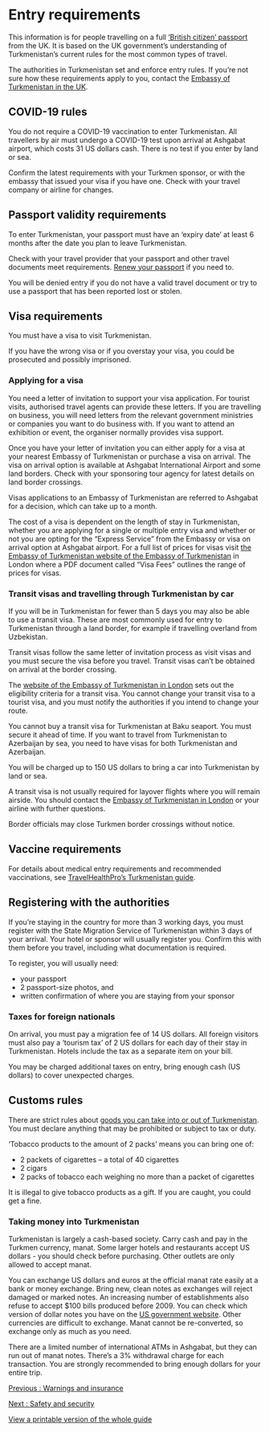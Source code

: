 # Entry requirements

This information is for people travelling on a full [‘British citizen’ passport](https://www.gov.uk/types-of-british-nationality) from the UK. It is based on the UK government’s understanding of Turkmenistan’s current rules for the most common types of travel.

The authorities in Turkmenistan set and enforce entry rules. If you’re not sure how these requirements apply to you, contact the [Embassy of Turkmenistan in the UK](https://uk.tmembassy.gov.tm/en).

## COVID-19 rules

You do not require a COVID-19 vaccination to enter Turkmenistan. All travellers by air must undergo a COVID-19 test upon arrival at Ashgabat airport, which costs 31 US dollars cash. There is no test if you enter by land or sea.

Confirm the latest requirements with your Turkmen sponsor, or with the embassy that issued your visa if you have one. Check with your travel company or airline for changes.

## Passport validity requirements

To enter Turkmenistan, your passport must have an ‘expiry date’ at least 6 months after the date you plan to leave Turkmenistan.

Check with your travel provider that your passport and other travel documents meet requirements. [Renew your passport](https://www.gov.uk/renew-adult-passport/renew) if you need to.

You will be denied entry if you do not have a valid travel document or try to use a passport that has been reported lost or stolen.

## Visa requirements

You must have a visa to visit Turkmenistan.

If you have the wrong visa or if you overstay your visa, you could be prosecuted and possibly imprisoned.

### Applying for a visa

You need a letter of invitation to support your visa application. For tourist visits, authorised travel agents can provide these letters. If you are travelling on business, you will need letters from the relevant government ministries or companies you want to do business with. If you want to attend an exhibition or event, the organiser normally provides visa support.

Once you have your letter of invitation you can either apply for a visa at your nearest Embassy of Turkmenistan or purchase a visa on arrival. The visa on arrival option is available at Ashgabat International Airport and some land borders. Check with your sponsoring tour agency for latest details on land border crossings.

Visas applications to an Embassy of Turkmenistan are referred to Ashgabat for a decision, which can take up to a month.

The cost of a visa is dependent on the length of stay in Turkmenistan, whether you are applying for a single or multiple entry visa and whether or not you are opting for the “Express Service” from the Embassy or visa on arrival option at Ashgabat airport. For a full list of prices for visas visit [the Embassy of Turkmenistan website of the Embassy of Turkmenistan](https://uk.tmembassy.gov.tm/en/consular-services/visa-info) in London where a PDF document called “Visa Fees” outlines the range of prices for visas.

### Transit visas and travelling through Turkmenistan by car

If you will be in Turkmenistan for fewer than 5 days you may also be able to use a transit visa. These are most commonly used for entry to Turkmenistan through a land border, for example if travelling overland from Uzbekistan.

Transit visas follow the same letter of invitation process as visit visas and you must secure the visa before you travel. Transit visas can’t be obtained on arrival at the border crossing.

The [website of the Embassy of Turkmenistan in London](https://uk.tmembassy.gov.tm/en/consular-services/visa-info) sets out the eligibility criteria for a transit visa. You cannot change your transit visa to a tourist visa, and you must notify the authorities if you intend to change your route.

You cannot buy a transit visa for Turkmenistan at Baku seaport. You must secure it ahead of time. If you want to travel from Turkmenistan to Azerbaijan by sea, you need to have visas for both Turkmenistan and Azerbaijan.

You will be charged up to 150 US dollars to bring a car into Turkmenistan by land or sea.

A transit visa is not usually required for layover flights where you will remain airside. You should contact the [Embassy of Turkmenistan in London](https://uk.tmembassy.gov.tm/en/) or your airline with further questions.

Border officials may close Turkmen border crossings without notice.

## Vaccine requirements

For details about medical entry requirements and recommended vaccinations, see [TravelHealthPro’s Turkmenistan guide](https://travelhealthpro.org.uk/country/228/turkmenistan#Vaccine_Recommendations).

## Registering with the authorities

If you’re staying in the country for more than 3 working days, you must register with the State Migration Service of Turkmenistan within 3 days of your arrival. Your hotel or sponsor will usually register you. Confirm this with them before you travel, including what documentation is required.

To register, you will usually need:

* your passport
* 2 passport-size photos, and
* written confirmation of where you are staying from your sponsor

### Taxes for foreign nationals

On arrival, you must pay a migration fee of 14 US dollars. All foreign visitors must also pay a ‘tourism tax’ of 2 US dollars for each day of their stay in Turkmenistan. Hotels include the tax as a separate item on your bill.

You may be charged additional taxes on entry, bring enough cash (US dollars) to cover unexpected charges.

## Customs rules

There are strict rules about [goods you can take into or out of Turkmenistan](https://customs.gov.tm/en/customs-info/for-individuals). You must declare anything that may be prohibited or subject to tax or duty.

‘Tobacco products to the amount of 2 packs’ means you can bring one of:

* 2 packets of cigarettes – a total of 40 cigarettes
* 2 cigars
* 2 packs of tobacco each weighing no more than a packet of cigarettes

It is illegal to give tobacco products as a gift. If you are caught, you could get a fine.

### Taking money into Turkmenistan

Turkmenistan is largely a cash-based society. Carry cash and pay in the Turkmen currency, manat. Some larger hotels and restaurants accept US dollars - you should check before purchasing. Other outlets are only allowed to accept manat.

You can exchange US dollars and euros at the official manat rate easily at a bank or money exchange. Bring new, clean notes as exchanges will reject damaged or marked notes. An increasing number of establishments also refuse to accept $100 bills produced before 2009. You can check which version of dollar notes you have on the [US government website](https://www.uscurrency.gov/denominations/100). Other currencies are difficult to exchange. Manat cannot be re-converted, so exchange only as much as you need.

There are a limited number of international ATMs in Ashgabat, but they can run out of manat notes. There’s a 3% withdrawal charge for each transaction. You are strongly recommended to bring enough dollars for your entire trip.

[Previous
:
Warnings and insurance](/foreign-travel-advice/turkmenistan)

[Next
:
Safety and security](/foreign-travel-advice/turkmenistan/safety-and-security)

[View a printable version of the whole guide](/foreign-travel-advice/turkmenistan/print)
